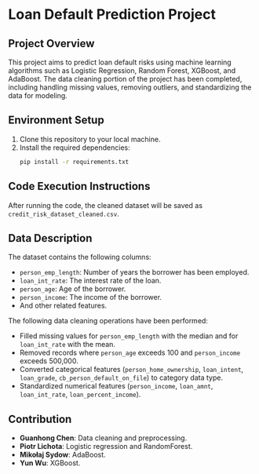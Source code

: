 # Loan Default Prediction Project

## Project Overview
This project aims to predict loan default risks using machine learning algorithms such as Logistic Regression, Random Forest, XGBoost, and AdaBoost. The data cleaning portion of the project has been completed, including handling missing values, removing outliers, and standardizing the data for modeling.

## Environment Setup
1. Clone this repository to your local machine.
2. Install the required dependencies:
   ```bash
   pip install -r requirements.txt
## Code Execution Instructions
After running the code, the cleaned dataset will be saved as `credit_risk_dataset_cleaned.csv`.

## Data Description
The dataset contains the following columns:
- `person_emp_length`: Number of years the borrower has been employed.
- `loan_int_rate`: The interest rate of the loan.
- `person_age`: Age of the borrower.
- `person_income`: The income of the borrower.
- And other related features.

The following data cleaning operations have been performed:
- Filled missing values for `person_emp_length` with the median and for `loan_int_rate` with the mean.
- Removed records where `person_age` exceeds 100 and `person_income` exceeds 500,000.
- Converted categorical features (`person_home_ownership`, `loan_intent`, `loan_grade`, `cb_person_default_on_file`) to category data type.
- Standardized numerical features (`person_income`, `loan_amnt`, `loan_int_rate`, `loan_percent_income`).

## Contribution
- **Guanhong Chen**: Data cleaning and preprocessing.
- **Piotr Lichota**: Logistic regression and RandomForest.
- **Mikołaj Sydow**: AdaBoost.
- **Yun Wu**: XGBoost.










